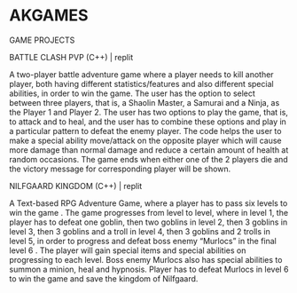 # AKGAMES
GAME PROJECTS 

BATTLE CLASH PVP (C++)   | replit

A two-player battle adventure  game where a player needs to kill another player, both having different statistics/features and also different special abilities, 
in order to win the game.
The user has the option to select between three players, that is, a Shaolin Master, a Samurai and a Ninja, as the Player 1 and Player 2.
The user has two options to play the game, that is, to attack and to heal, and the user has to combine these options and play in a particular pattern to defeat the 
enemy player. 
The code helps the user to make a special ability move/attack on the opposite player which will cause more damage than normal damage and reduce a certain amount of 
health at random occasions.
The game ends when either one of the 2 players die and the victory message for corresponding player will be shown.

NILFGAARD KINGDOM (C++)  | replit

A Text-based RPG Adventure Game, where a player has to pass six levels to win the game .
The game progresses from level to level, where in level 1, the player has to defeat one goblin, then two goblins in level 2, then 3 goblins in level 3, then 3 goblins 
and a troll in level 4, then 3 goblins and 2 trolls in level 5, in order to progress and defeat boss enemy “Murlocs” in the final level 6 .
The player will gain special items and special abilities on progressing to each level.
Boss enemy Murlocs also has special abilities to summon a minion, heal and hypnosis.
Player has to defeat Murlocs in level 6 to win the game and save the kingdom of Nilfgaard.
